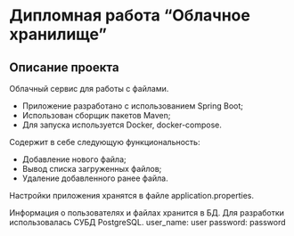 # Дипломная работа “Облачное хранилище”

## Описание проекта

Облачный сервис для работы с файлами. 
- Приложение разработано с использованием Spring Boot;
- Использован сборщик пакетов Maven;
- Для запуска используется Docker, docker-compose.

Содержит в себе следующую функциональность:
- Добавление нового файла;
- Вывод списка загруженных файлов;
- Удаление добавленного ранее файла.

Настройки приложения хранятся в файле application.properties.

Информация о пользователях и файлах хранится в БД. Для разработки использовалась СУБД PostgreSQL.
user_name: user  password: password
